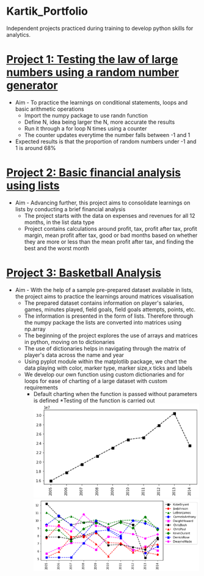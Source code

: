 # Kartik_Portfolio
Independent projects practiced during training to develop python skills for analytics.
# [Project 1: Testing the law of large numbers using a random number generator](https://github.com/kt2795/Kartik_Portfolio/blob/951576e68fd6fab74c43d551e271caab78f183c5/Law%20Of%20Large%20Numbers.ipynb)
* Aim - To practice the learnings on conditional statements, loops and basic arithmetic operations
  * Import the numpy package to use randn function
  * Define N, idea being larger the N, more accurate the results
  * Run it through a for loop N times using a counter
  * The counter updates everytime the number falls between -1 and 1
* Expected results is that the proportion of random numbers under -1 and 1 is around 68%

# [Project 2: Basic financial analysis using lists](https://github.com/kt2795/Kartik_Portfolio/blob/7658dd32a8d4e714aac58fe86383239954fbb679/Project%202:%20Financial%20Analysis%20using%20lists.ipynb)
* Aim - Advancing further, this project aims to consolidate learnings on lists by conducting a brief financial analysis
  * The project starts with the data on expenses and revenues for all 12 months, in the list data type
  * Project contains calculations around profit, tax, profit after tax, profit margin, mean profit after tax, good or bad months based on whether they are more or less than the mean profit after tax, and finding the best and the worst month  

# [Project 3: Basketball Analysis](https://github.com/kt2795/Kartik_Portfolio/blob/7756148ddf567bdb142c06a073345ed868e67cc1/Project%203%20Basketball%20Analysis.ipynb)
* Aim - With the help of a sample pre-prepared dataset available in lists, the project aims to practice the learnings around matrices visualisation
  * The prepared dataset contains information on player's salaries, games, minutes played, field goals, field goals attempts, points, etc.
  * The information is presented in the form of lists. Therefore through the numpy package the lists are converted into matrices using np.array
  * The beginning of the project explores the use of arrays and matrices in python, moving on to dictionaries
  * The use of dictionaries helps in navigating through the matrix of player's data across the name and year
  * Using pyplot module within the matplotlib package, we chart the data playing with color, marker type, marker size,x ticks and labels
  * We develop our own function using custom dictionaries and for loops for ease of charting of a large dataset with custom requirements
    * Default charting when the function is passed without parameters is defined
  *Testing of the function is carried out
![](https://github.com/kt2795/Kartik_Portfolio/blob/main/images/Plot1.png)
![](https://github.com/kt2795/Kartik_Portfolio/blob/main/images/Plot%202.png)
